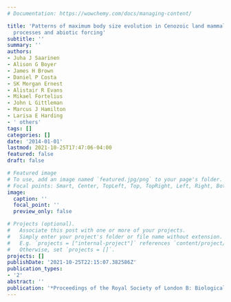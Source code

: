 ```yaml
---
# Documentation: https://wowchemy.com/docs/managing-content/

title: 'Patterns of maximum body size evolution in Cenozoic land mammals: eco-evolutionary
  processes and abiotic forcing'
subtitle: ''
summary: ''
authors:
- Juha J Saarinen
- Alison G Boyer
- James H Brown
- Daniel P Costa
- SK Morgan Ernest
- Alistair R Evans
- Mikael Fortelius
- John L Gittleman
- Marcus J Hamilton
- Larisa E Harding
- ' others'
tags: []
categories: []
date: '2014-01-01'
lastmod: 2021-10-25T17:47:06-04:00
featured: false
draft: false

# Featured image
# To use, add an image named `featured.jpg/png` to your page's folder.
# Focal points: Smart, Center, TopLeft, Top, TopRight, Left, Right, BottomLeft, Bottom, BottomRight.
image:
  caption: ''
  focal_point: ''
  preview_only: false

# Projects (optional).
#   Associate this post with one or more of your projects.
#   Simply enter your project's folder or file name without extension.
#   E.g. `projects = ["internal-project"]` references `content/project/deep-learning/index.md`.
#   Otherwise, set `projects = []`.
projects: []
publishDate: '2021-10-25T22:15:07.382586Z'
publication_types:
- '2'
abstract: ''
publication: '*Proceedings of the Royal Society of London B: Biological Sciences*'
---
```

